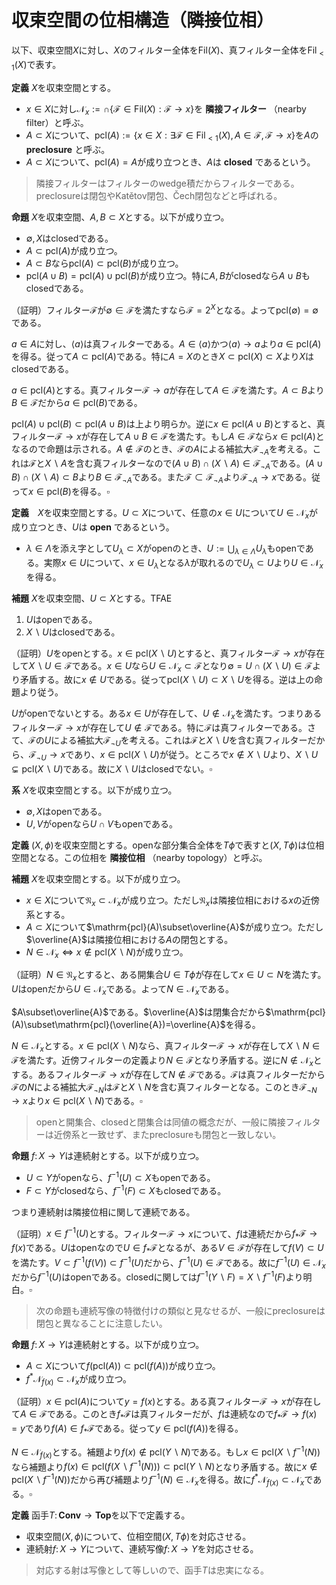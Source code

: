 # 収束空間の位相構造（隣接位相）

以下、収束空間$X$に対し、$X$のフィルター全体を$\mathrm{Fil}(X)$、真フィルター全体を$\mathrm{Fil}_{\lt 1}(X)$で表す。

__定義__ $X$を収束空間とする。

- $x\in X$に対し$\mathscr{N}_{x}:=\cap\lbrace \mathscr{F}\in\mathrm{Fil}(X) :  \mathscr{F}\rightarrow x \rbrace$を **隣接フィルター** （nearby filter）と呼ぶ。
- $A\subset X$について、$\mathrm{pcl}(A):=\lbrace x\in X : \exists\mathscr{F}\in\mathrm{Fil}_{\lt 1}(X), A\in\mathscr{F}, \mathscr{F}\rightarrow x \rbrace$を$A$の **preclosure** と呼ぶ。
- $A\subset X$について、$\mathrm{pcl}(A)=A$が成り立つとき、$A$は **closed** であるという。

> 隣接フィルターはフィルターのwedge積だからフィルターである。preclosureは閉包やKatětov閉包、Čech閉包などと呼ばれる。

__命題__ $X$を収束空間、$A, B\subset X$とする。以下が成り立つ。

- $\emptyset, X$はclosedである。
- $A\subset\mathrm{pcl}(A)$が成り立つ。
- $A\subset B$なら$\mathrm{pcl}(A)\subset\mathrm{pcl}(B)$が成り立つ。
- $\mathrm{pcl}(A\cup B)=\mathrm{pcl}(A)\cup\mathrm{pcl}(B)$が成り立つ。特に$A, B$がclosedなら$A\cup B$もclosedである。

（証明）フィルター$\mathscr{F}$が$\emptyset\in\mathscr{F}$を満たすなら$\mathscr{F}=2^{X}$となる。よって$\mathrm{pcl}(\emptyset)=\emptyset$である。

$a\in A$に対し、$\langle a \rangle$は真フィルターである。$A\in\langle a \rangle$かつ$\langle a \rangle\rightarrow a$より$a\in\mathrm{pcl}(A)$を得る。従って$A\subset\mathrm{pcl}(A)$である。特に$A=X$のとき$X\subset\mathrm{pcl}(X)\subset X$より$X$はclosedである。

$a\in\mathrm{pcl}(A)$とする。真フィルター$\mathscr{F}\rightarrow a$が存在して$A\in\mathscr{F}$を満たす。$A\subset B$より$B\in\mathscr{F}$だから$a\in\mathrm{pcl}(B)$である。

$\mathrm{pcl}(A)\cup\mathrm{pcl}(B)\subset\mathrm{pcl}(A\cup B)$は上より明らか。逆に$x\in\mathrm{pcl}(A\cup B)$とすると、真フィルター$\mathscr{F}\rightarrow x$が存在して$A\cup B\in\mathscr{F}$を満たす。もし$A\in\mathscr{F}$なら$x\in\mathrm{pcl}(A)$となるので命題は示される。$A\notin\mathscr{F}$のとき、$\mathscr{F}$の$A$による補拡大$\mathscr{F}_{\neg A}$を考える。これは$\mathscr{F}$と$X\backslash A$を含む真フィルターなので$(A\cup B)\cap(X\backslash A)\in\mathscr{F}_{\neg A}$である。$(A\cup B)\cap(X\backslash A)\subset B$より$B\in\mathscr{F}_{\neg A}$である。また$\mathscr{F}\subset\mathscr{F}_{\neg A}$より$\mathscr{F}_{\neg A}\rightarrow x$である。従って$x\in\mathrm{pcl}(B)$を得る。$\square$

__定義__　$X$を収束空間とする。$U\subset X$について、任意の$x\in U$について$U\in\mathscr{N}_{x}$が成り立つとき、$U$は **open** であるという。

- $\lambda\in\Lambda$を添え字として$U_{\lambda}\subset X$がopenのとき、$U:=\bigcup_{\lambda\in\Lambda}U_{\lambda}$もopenである。実際$x\in U$について、$x\in U_{\lambda}$となる$\lambda$が取れるので$U_{\lambda}\subset U$より$U\in\mathscr{N}_{x}$を得る。

__補題__ $X$を収束空間、$U\subset X$とする。TFAE

1. $U$はopenである。
1. $X\backslash U$はclosedである。

（証明）$U$をopenとする。$x\in\mathrm{pcl}(X\backslash U)$とすると、真フィルター$\mathscr{F}\rightarrow x$が存在して$X\backslash U\in\mathscr{F}$である。$x\in U$なら$U\in\mathscr{N}_{x}\subset\mathscr{F}$となり$\emptyset=U\cap(X\backslash U)\in\mathscr{F}$より矛盾する。故に$x\notin U$である。従って$\mathrm{pcl}(X\backslash U)\subset X\backslash U$を得る。逆は上の命題より従う。

$U$がopenでないとする。ある$x\in U$が存在して、$U\notin\mathscr{N}_{x}$を満たす。つまりあるフィルター$\mathscr{F}\rightarrow x$が存在して$U\notin\mathscr{F}$である。特に$\mathscr{F}$は真フィルターである。さて、$\mathscr{F}$の$U$による補拡大$\mathscr{F}_{\neg U}$を考える。これは$\mathscr{F}$と$X\backslash U$を含む真フィルターだから、$\mathscr{F}_{\neg U}\rightarrow x$であり、$x\in\mathrm{pcl}(X\backslash U)$が従う。ところで$x\notin X\backslash U$より、$X\backslash U\subsetneq\mathrm{pcl}(X\backslash U)$である。故に$X\backslash U$はclosedでない。$\square$

__系__ $X$を収束空間とする。以下が成り立つ。

- $\emptyset, X$はopenである。
- $U, V$がopenなら$U\cap V$もopenである。

__定義__ $(X, \phi)$を収束空間とする。openな部分集合全体を$T\phi$で表すと$(X, T\phi)$は位相空間となる。この位相を **隣接位相** （nearby topology）と呼ぶ。

__補題__ $X$を収束空間とする。以下が成り立つ。

- $x\in X$について$\mathfrak{N}_{x}\subset\mathscr{N}_{x}$が成り立つ。ただし$\mathfrak{N}_{x}$は隣接位相における$x$の近傍系とする。
- $A\subset X$について$\mathrm{pcl}(A)\subset\overline{A}$が成り立つ。ただし$\overline{A}$は隣接位相における$A$の閉包とする。
- $N\in\mathscr{N}_{x}\Longleftrightarrow x\notin\mathrm{pcl}(X\backslash N)$が成り立つ。

（証明）$N\in\mathfrak{N}_{x}$とすると、ある開集合$U\in T\phi$が存在して$x\in U\subset N$を満たす。$U$はopenだから$U\in\mathscr{N}_{x}$である。よって$N\in\mathscr{N}_{x}$である。

$A\subset\overline{A}$である。$\overline{A}$は閉集合だから$\mathrm{pcl}(A)\subset\mathrm{pcl}(\overline{A})=\overline{A}$を得る。

$N\in\mathscr{N}_{x}$とする。$x\in\mathrm{pcl}(X\backslash N)$なら、真フィルター$\mathscr{F}\rightarrow x$が存在して$X\backslash N\in\mathscr{F}$を満たす。近傍フィルターの定義より$N\in\mathscr{F}$となり矛盾する。逆に$N\notin\mathscr{N}_{x}$とする。あるフィルター$\mathscr{F}\rightarrow x$が存在して$N\notin\mathscr{F}$である。$\mathscr{F}$は真フィルターだから$\mathscr{F}$の$N$による補拡大$\mathscr{F}_{\neg N}$は$\mathscr{F}$と$X\backslash N$を含む真フィルターとなる。このとき$\mathscr{F}_{\neg N}\rightarrow x$より$x\in\mathrm{pcl}(X\backslash N)$である。$\square$

> openと開集合、closedと閉集合は同値の概念だが、一般に隣接フィルターは近傍系と一致せず、またpreclosureも閉包と一致しない。

__命題__ $f\colon X\rightarrow Y$は連続射とする。以下が成り立つ。

- $U\subset Y$がopenなら、$f^{-1}(U)\subset X$もopenである。
- $F\subset Y$がclosedなら、$f^{-1}(F)\subset X$もclosedである。

つまり連続射は隣接位相に関して連続である。

（証明）$x\in f^{-1}(U)$とする。フィルター$\mathscr{F}\rightarrow x$について、$f$は連続だから$f_{\ast}\mathscr{F}\rightarrow f(x)$である。$U$はopenなので$U\in f_{\ast}\mathscr{F}$となるが、ある$V\in\mathscr{F}$が存在して$f(V)\subset U$を満たす。$V\subset f^{-1}(f(V))\subset f^{-1}(U)$だから、$f^{-1}(U)\in\mathscr{F}$である。故に$f^{-1}(U)\in\mathscr{N}_{x}$だから$f^{-1}(U)$はopenである。closedに関しては$f^{-1}(Y\backslash F)=X\backslash f^{-1}(F)$より明白。$\square$

> 次の命題も連続写像の特徴付けの類似と見なせるが、一般にpreclosureは閉包と異なることに注意したい。

__命題__ $f\colon X\rightarrow Y$は連続射とする。以下が成り立つ。

- $A\subset X$について$f(\mathrm{pcl}(A))\subset\mathrm{pcl}(f(A))$が成り立つ。
- $f^{\ast}\mathscr{N}_{f(x)}\subset\mathscr{N}_{x}$が成り立つ。

（証明）$x\in\mathrm{pcl}(A)$について$y=f(x)$とする。ある真フィルター$\mathscr{F}\rightarrow x$が存在して$A\in\mathscr{F}$である。このとき$f_{\ast}\mathscr{F}$は真フィルターだが、$f$は連続なので$f_{\ast}\mathscr{F}\rightarrow f(x)=y$であり$f(A)\in f_{\ast}\mathscr{F}$である。従って$y\in\mathrm{pcl}( f(A) )$を得る。

$N\in\mathscr{N}_{f(x)}$とする。補題より$f(x)\notin\mathrm{pcl}(Y\backslash N)$である。もし$x\in\mathrm{pcl}(X\backslash f^{-1}(N))$なら補題より$f(x)\in\mathrm{pcl}(f(X\backslash f^{-1}(N)))\subset\mathrm{pcl}(Y\backslash N)$となり矛盾する。故に$x\notin\mathrm{pcl}(X\backslash f^{-1}(N))$だから再び補題より$f^{-1}(N)\in\mathscr{N}_{x}$を得る。故に$f^{\ast}\mathscr{N}_{f(x)}\subset\mathscr{N}_{x}$である。$\square$

__定義__ 函手$T\colon\mathbf{Conv}\rightarrow\mathbf{Top}$を以下で定義する。

- 収束空間$(X, \phi)$について、位相空間$(X, T\phi)$を対応させる。
- 連続射$f\colon X\rightarrow Y$について、連続写像$f\colon X\rightarrow Y$を対応させる。

> 対応する射は写像として等しいので、函手$T$は忠実になる。
